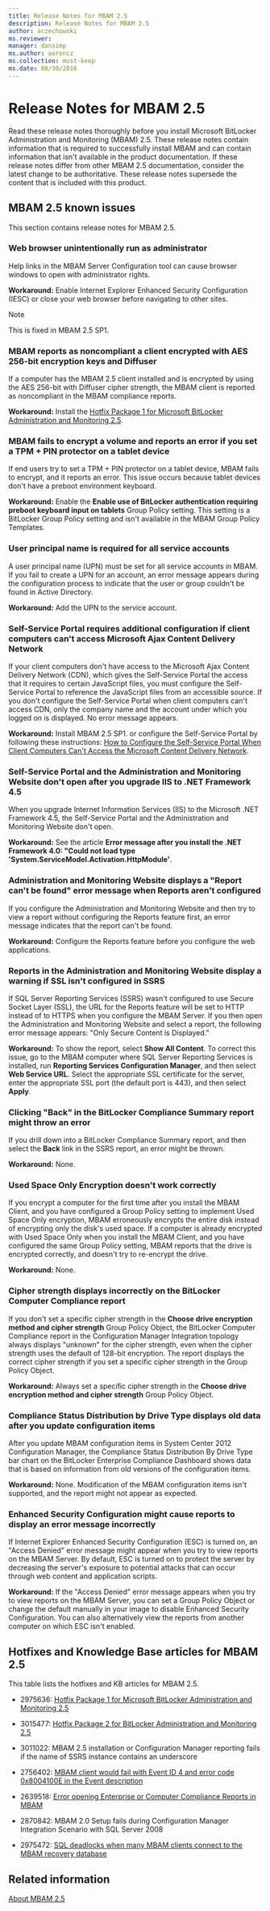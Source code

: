 ```yaml
---
title: Release Notes for MBAM 2.5
description: Release Notes for MBAM 2.5
author: aczechowski
ms.reviewer: 
manager: dansimp
ms.author: aaroncz
ms.collection: must-keep
ms.date: 08/30/2016
---
```



# Release Notes for MBAM 2.5

Read these release notes thoroughly before you install Microsoft BitLocker Administration and Monitoring (MBAM) 2.5. These release notes contain information that is required to successfully install MBAM and can contain information that isn't available in the product documentation. If these release notes differ from other MBAM 2.5 documentation, consider the latest change to be authoritative. These release notes supersede the content that is included with this product.

## MBAM 2.5 known issues

This section contains release notes for MBAM 2.5.

### Web browser unintentionally run as administrator

Help links in the MBAM Server Configuration tool can cause browser windows to open with administrator rights.

**Workaround:** Enable Internet Explorer Enhanced Security Configuration (IESC) or close your web browser before navigating to other sites.

> [!NOTE]
> This is fixed in MBAM 2.5 SP1.

### MBAM reports as noncompliant a client encrypted with AES 256-bit encryption keys and Diffuser

If a computer has the MBAM 2.5 client installed and is encrypted by using the AES 256-bit with Diffuser cipher strength, the MBAM client is reported as noncompliant in the MBAM compliance reports.

**Workaround:** Install the [Hotfix Package 1 for Microsoft BitLocker Administration and Monitoring 2.5](https://support.microsoft.com/topic/hotfix-package-1-for-microsoft-bitlocker-administration-and-monitoring-2-5-48e14840-2d8e-fbbc-2942-60066889e237).

### MBAM fails to encrypt a volume and reports an error if you set a TPM + PIN protector on a tablet device

If end users try to set a TPM + PIN protector on a tablet device, MBAM fails to encrypt, and it reports an error. This issue occurs because tablet devices don't have a preboot environment keyboard.

**Workaround:** Enable the **Enable use of BitLocker authentication requiring preboot keyboard input on tablets** Group Policy setting. This setting is a BitLocker Group Policy setting and isn't available in the MBAM Group Policy Templates.

### User principal name is required for all service accounts

A user principal name (UPN) must be set for all service accounts in MBAM. If you fail to create a UPN for an account, an error message appears during the configuration process to indicate that the user or group couldn't be found in Active Directory.

**Workaround:** Add the UPN to the service account.

### Self-Service Portal requires additional configuration if client computers can't access Microsoft Ajax Content Delivery Network

If your client computers don't have access to the Microsoft Ajax Content Delivery Network (CDN), which gives the Self-Service Portal the access that it requires to certain JavaScript files, you must configure the Self-Service Portal to reference the JavaScript files from an accessible source. If you don't configure the Self-Service Portal when client computers can't access CDN, only the company name and the account under which you logged on is displayed. No error message appears.

**Workaround:** Install MBAM 2.5 SP1. or configure the Self-Service Portal by following these instructions: [How to Configure the Self-Service Portal When Client Computers Can't Access the Microsoft Content Delivery Network](how-to-configure-the-self-service-portal-when-client-computers-cannot-access-the-microsoft-content-delivery-network.md).

### Self-Service Portal and the Administration and Monitoring Website don't open after you upgrade IIS to .NET Framework 4.5

When you upgrade Internet Information Services (IIS) to the Microsoft .NET Framework 4.5, the Self-Service Portal and the Administration and Monitoring Website don't open.

**Workaround:** See the article **Error message after you install the .NET Framework 4.0: "Could not load type 'System.ServiceModel.Activation.HttpModule'**.

### Administration and Monitoring Website displays a "Report can't be found" error message when Reports aren't configured

If you configure the Administration and Monitoring Website and then try to view a report without configuring the Reports feature first, an error message indicates that the report can't be found.

**Workaround:** Configure the Reports feature before you configure the web applications.

### Reports in the Administration and Monitoring Website display a warning if SSL isn't configured in SSRS

If SQL Server Reporting Services (SSRS) wasn't configured to use Secure Socket Layer (SSL), the URL for the Reports feature will be set to HTTP instead of to HTTPS when you configure the MBAM Server. If you then open the Administration and Monitoring Website and select a report, the following error message appears: "Only Secure Content is Displayed."

**Workaround:** To show the report, select **Show All Content**. To correct this issue, go to the MBAM computer where SQL Server Reporting Services is installed, run **Reporting Services Configuration Manager**, and then select **Web Service URL**. Select the appropriate SSL certificate for the server, enter the appropriate SSL port (the default port is 443), and then select **Apply**.

### Clicking "Back" in the BitLocker Compliance Summary report might throw an error

If you drill down into a BitLocker Compliance Summary report, and then select the **Back** link in the SSRS report, an error might be thrown.

**Workaround:** None.

### Used Space Only Encryption doesn't work correctly

If you encrypt a computer for the first time after you install the MBAM Client, and you have configured a Group Policy setting to implement Used Space Only encryption, MBAM erroneously encrypts the entire disk instead of encrypting only the disk's used space. If a computer is already encrypted with Used Space Only when you install the MBAM Client, and you have configured the same Group Policy setting, MBAM reports that the drive is encrypted correctly, and doesn't try to re-encrypt the drive.

**Workaround:** None.

### Cipher strength displays incorrectly on the BitLocker Computer Compliance report

If you don't set a specific cipher strength in the **Choose drive encryption method and cipher strength** Group Policy Object, the BitLocker Computer Compliance report in the Configuration Manager Integration topology always displays "unknown" for the cipher strength, even when the cipher strength uses the default of 128-bit encryption. The report displays the correct cipher strength if you set a specific cipher strength in the Group Policy Object.

**Workaround:** Always set a specific cipher strength in the **Choose drive encryption method and cipher strength** Group Policy Object.

### Compliance Status Distribution by Drive Type displays old data after you update configuration items

After you update MBAM configuration items in System Center 2012 Configuration Manager, the Compliance Status Distribution By Drive Type bar chart on the BitLocker Enterprise Compliance Dashboard shows data that is based on information from old versions of the configuration items.

**Workaround:** None. Modification of the MBAM configuration items isn't supported, and the report might not appear as expected.

### Enhanced Security Configuration might cause reports to display an error message incorrectly

If Internet Explorer Enhanced Security Configuration (ESC) is turned on, an "Access Denied" error message might appear when you try to view reports on the MBAM Server. By default, ESC is turned on to protect the server by decreasing the server's exposure to potential attacks that can occur through web content and application scripts.

**Workaround:** If the "Access Denied" error message appears when you try to view reports on the MBAM Server, you can set a Group Policy Object or change the default manually in your image to disable Enhanced Security Configuration. You can also alternatively view the reports from another computer on which ESC isn't enabled.

## Hotfixes and Knowledge Base articles for MBAM 2.5


This table lists the hotfixes and KB articles for MBAM 2.5.

- 2975636: [Hotfix Package 1 for Microsoft BitLocker Administration and Monitoring 2.5](https://support.microsoft.com/topic/hotfix-package-1-for-microsoft-bitlocker-administration-and-monitoring-2-5-48e14840-2d8e-fbbc-2942-60066889e237)

- 3015477: [Hotfix Package 2 for BitLocker Administration and Monitoring 2.5](https://support.microsoft.com/topic/hotfix-package-2-for-bitlocker-administration-and-monitoring-2-5-8c51765a-99bb-d8ff-f55a-6182f5b674ae)

- 3011022: MBAM 2.5 installation or Configuration Manager reporting fails if the name of SSRS instance contains an underscore

- 2756402: [MBAM client would fail with Event ID 4 and error code 0x8004100E in the Event description](/troubleshoot/windows-client/windows-security/mbam-client-fails-event-id-4-0x8004100e)

- 2639518: [Error opening Enterprise or Computer Compliance Reports in MBAM](/troubleshoot/windows-server/windows-security/error-when-opening-reports-mbam)

- 2870842: MBAM 2.0 Setup fails during Configuration Manager Integration Scenario with SQL Server 2008

- 2975472: [SQL deadlocks when many MBAM clients connect to the MBAM recovery database](https://support.microsoft.com/topic/sql-deadlocks-when-many-mbam-clients-connect-to-the-mbam-recovery-database-314a8c69-449c-f47c-e0bf-310fdf5c63a7)


## Related information

[About MBAM 2.5](about-mbam-25.md)
